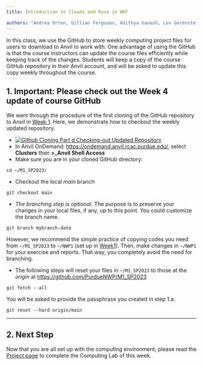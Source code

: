 ```yaml
---
title: Introduction to Clouds and Rain in WRF

authors: "Andrea Orton, Gillian Ferguson, Adithya Ganesh, Lev Gorenstein, and Wen-wen Tung"
---
```



In this class, we use the GitHub to store weekly computing project files for users to download to Anvil to work with. One advantage of using the GitHub is that the course instructors can update the course files efficiently while keeping track of the changes. Students will keep a copy of the course GitHub repository in their Anvil account, and will be asked to update this copy weekly throughout the course.

## 1. Important: Please check out the Week 4 update of course GitHub

We went through the procedure of the first cloning of the GitHub repository to Anvil in [Week 1](../Week1/index.md). Here, we demonstrate how to checkout the weekly updated repository.

  - [![Github Cloning Part d Checking-out Updated Repository](http://img.youtube.com/vi/1Zxx9PF9LJ0/0.jpg)](https://mediaspace.itap.purdue.edu/media/Github_Cloning_d_Checking_Out_Updated_Repository/1_t2nr0jv7 "Github_Cloning_d_Checking_Out_Updated_Repository")
 - In Anvil OnDemand: https://ondemand.anvil.rcac.purdue.edu/, select **Clusters** then **\>\_Anvil Shell Access**
 - Make sure you are in your cloned GitHub directory:
```
cd ~/M1_SP2023/
```

 - Checkout the local *main* branch 
```
git checkout main
```

 - *The branching step is optional*. The purpose is to preserve your changes in your local files, if any, up to this point. You could customize the branch name.
```
git branch mybranch-date
```
However, we recommend the simple practice of copying codes you need from `~/M1_SP2023` to `~/NWP1` (set up in [Week1](../Week1/index.md)). Then, make changes in `~/NWP1` for your exercise and reports. That way, you completely avoid the need for branching.

 - The following steps will reset your files in `~/M1_SP2023` to those at the *origin* at https://github.com/PurdueNWP/M1_SP2023

```
git fetch --all
```
You will be asked to provide the passphrase you created in step 1.a.

```
git reset --hard origin/main
```

---

## 2. Next Step

Now that you are all set up with the computing environment, please read the [Project page](project.md) to complete the Computing Lab of this week.